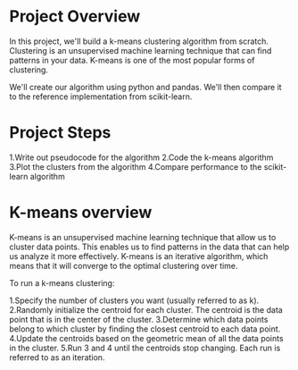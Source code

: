 # Project Overview
In this project, we'll build a k-means clustering algorithm from scratch. Clustering is an unsupervised machine learning technique that can find patterns in your data. K-means is one of the most popular forms of clustering.

We'll create our algorithm using python and pandas. We'll then compare it to the reference implementation from scikit-learn.

# Project Steps

1.Write out pseudocode for the algorithm
2.Code the k-means algorithm
3.Plot the clusters from the algorithm
4.Compare performance to the scikit-learn algorithm

# K-means overview
K-means is an unsupervised machine learning technique that allow us to cluster data points. This enables us to find patterns in the data that can help us analyze it more effectively. K-means is an iterative algorithm, which means that it will converge to the optimal clustering over time.

To run a k-means clustering:

1.Specify the number of clusters you want (usually referred to as k).
2.Randomly initialize the centroid for each cluster. The centroid is the data point that is in the center of the cluster.
3.Determine which data points belong to which cluster by finding the closest centroid to each data point.
4.Update the centroids based on the geometric mean of all the data points in the cluster.
5.Run 3 and 4 until the centroids stop changing. Each run is referred to as an iteration.


